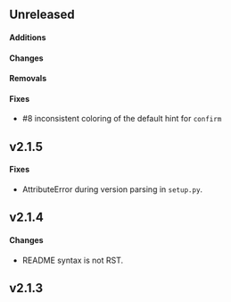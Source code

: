 ## Unreleased

#### Additions

#### Changes

#### Removals

#### Fixes

- \#8 inconsistent coloring of the default hint for `confirm`

## v2.1.5

#### Fixes

- AttributeError during version parsing in `setup.py`.

## v2.1.4

#### Changes

- README syntax is not RST.

## v2.1.3
